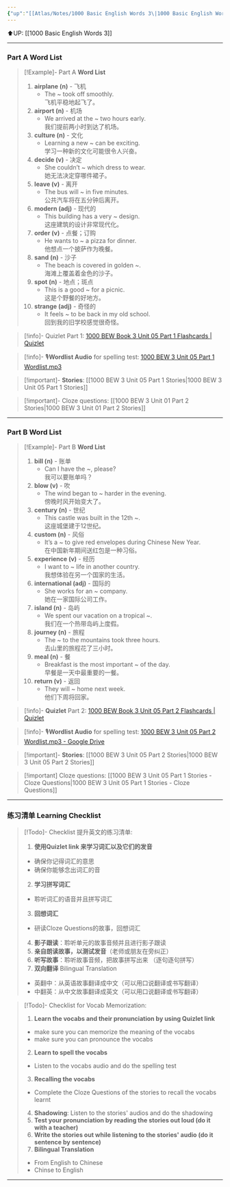```yaml
---
{"up":"[[Atlas/Notes/1000 Basic English Words 3\|1000 Basic English Words 3]]","dg-publish":true,"permalink":"/atlas/notes/1000-basic-english-words-3-unit-05/","dgPassFrontmatter":true}
---
```


⬆️UP: [[1000 Basic English Words 3]]

---
### Part A Word List

> [!Example]- Part A **Word List**
> 1. **airplane (n)** - 飞机
>     - The ~ took off smoothly.  
>         飞机平稳地起飞了。
> 2. **airport (n)** - 机场
>     - We arrived at the ~ two hours early.  
>         我们提前两小时到达了机场。
> 3. **culture (n)** - 文化
>     - Learning a new ~ can be exciting.  
>         学习一种新的文化可能很令人兴奋。
> 4. **decide (v)** - 决定
>     - She couldn’t ~ which dress to wear.  
>         她无法决定穿哪件裙子。
> 5. **leave (v)** - 离开
>     - The bus will ~ in five minutes.  
>         公共汽车将在五分钟后离开。
> 6. **modern (adj)** - 现代的
>     - This building has a very ~ design.  
>         这座建筑的设计非常现代化。
> 7. **order (v)** - 点餐；订购
>     - He wants to ~ a pizza for dinner.  
>         他想点一个披萨作为晚餐。
> 8. **sand (n)** - 沙子
>     - The beach is covered in golden ~.  
>         海滩上覆盖着金色的沙子。
> 9. **spot (n)** - 地点；斑点
>     - This is a good ~ for a picnic.  
>         这是个野餐的好地方。
> 10. **strange (adj)** - 奇怪的
>     - It feels ~ to be back in my old school.  
>         回到我的旧学校感觉很奇怪。

> [!info]- Quizlet Part 1: [1000 BEW Book 3 Unit 05 Part 1 Flashcards | Quizlet]()

> [!info]- 🎙️**Wordlist Audio** for spelling test: [1000 BEW 3 Unit 05 Part 1 Wordlist.mp3]()

> [!important]- **Stories**: [[1000 BEW 3 Unit 05 Part 1 Stories\|1000 BEW 3 Unit 05 Part 1 Stories]]

> [!important]- Cloze questions: [[1000 BEW 3 Unit 01 Part 2 Stories\|1000 BEW 3 Unit 01 Part 2 Stories]]

 ---
### Part B Word List

> [!Example]- Part B **Word List**
> 1. **bill (n)** - 账单
>     - Can I have the ~, please?  
>         我可以要账单吗？
> 2. **blow (v)** - 吹
>     - The wind began to ~ harder in the evening.  
>         傍晚时风开始变大了。
> 3. **century (n)** - 世纪
>     - This castle was built in the 12th ~.  
>         这座城堡建于12世纪。
> 4. **custom (n)** - 风俗
>     - It’s a ~ to give red envelopes during Chinese New Year.  
>         在中国新年期间送红包是一种习俗。
> 5. **experience (v)** - 经历
>     - I want to ~ life in another country.  
>         我想体验在另一个国家的生活。
> 6. **international (adj)** - 国际的
>     - She works for an ~ company.  
>         她在一家国际公司工作。
> 7. **island (n)** - 岛屿
>     - We spent our vacation on a tropical ~.  
>         我们在一个热带岛屿上度假。
> 8. **journey (n)** - 旅程
>     - The ~ to the mountains took three hours.  
>         去山里的旅程花了三小时。
> 9. **meal (n)** - 餐
>     - Breakfast is the most important ~ of the day.  
>         早餐是一天中最重要的一餐。
> 10. **return (v)** - 返回
>     - They will ~ home next week.  
>         他们下周将回家。

> [!info]- **Quizlet** Part 2: [1000 BEW Book 3 Unit 05 Part 2 Flashcards | Quizlet]()

> [!info]- 🎙️**Wordlist Audio** for spelling test: [1000 BEW 3 Unit 05 Part 2 Wordlist.mp3 - Google Drive]()

> [!important]- **Stories**: [[1000 BEW 3 Unit 05 Part 2 Stories\|1000 BEW 3 Unit 05 Part 2 Stories]]

> [!important] Cloze questions: [[1000 BEW 3 Unit 05 Part 1 Stories - Cloze Questions\|1000 BEW 3 Unit 05 Part 1 Stories - Cloze Questions]]

---
### 练习清单 Learning Checklist

> [!Todo]- Checklist 提升英文的练习清单:
> 1. **使用Quizlet link 来学习词汇以及它们的发音** 
>	- 确保你记得词汇的意思 
>	- 确保你能够念出词汇的音 
> 2. **学习拼写词汇** 
>	- 聆听词汇的语音并且拼写词汇 
> 3. **回想词汇**
>	- 研读Cloze Questions的故事，回想词汇 
> 4. **影子跟读**：聆听单元的故事音频并且进行影子跟读 
> 5. **亲自朗读故事，以测试发音**（老师或朋友在旁纠正）
> 6. **听写故事**：聆听故事音频，把故事拼写出来 （逐句逐句拼写）
> 7. **双向翻译** Bilingual Translation 
>	- 英翻中：从英语故事翻译成中文（可以用口说翻译或书写翻译）
>	- 中翻英：从中文故事翻译成英文（可以用口说翻译或书写翻译）

> [!Todo]- Checklist for Vocab Memorization:
> 
> 1. **Learn the vocabs and their pronunciation by using Quizlet link**
>	- make sure you can memorize the meaning of the vocabs
>	- make sure you can pronounce the vocabs
> 2. **Learn to spell the vocabs**
>	- Listen to the vocabs audio and do the spelling test
> 3. **Recalling the vocabs**
>	- Complete the Cloze Questions of the stories to recall the vocabs learnt
> 4. **Shadowing**: Listen to the stories' audios and do the shadowing
> 5. **Test your pronunciation by reading the stories out loud (do it with a teacher)**
> 6. **Write the stories out while listening to the stories' audio (do it sentence by sentence)**
> 7. **Bilingual Translation** 
> 	- From English to Chinese
> 	- Chinse to English

---
